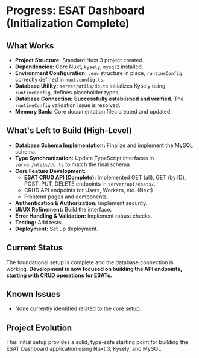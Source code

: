 # Progress: ESAT Dashboard (Initialization Complete)

## What Works

*   **Project Structure:** Standard Nuxt 3 project created.
*   **Dependencies:** Core Nuxt, `kysely`, `mysql2` installed.
*   **Environment Configuration:** `.env` structure in place, `runtimeConfig` correctly defined in `nuxt.config.ts`.
*   **Database Utility:** `server/utils/db.ts` initializes Kysely using `runtimeConfig`, defines placeholder types.
*   **Database Connection:** **Successfully established and verified.** The `runtimeConfig` validation issue is resolved.
*   **Memory Bank:** Core documentation files created and updated.

## What's Left to Build (High-Level)

*   **Database Schema Implementation:** Finalize and implement the MySQL schema.
*   **Type Synchronization:** Update TypeScript interfaces in `server/utils/db.ts` to match the final schema.
*   **Core Feature Development:**
    *   **ESAT CRUD API (Complete):** Implemented GET (all), GET (by ID), POST, PUT, DELETE endpoints in `server/api/esats/`.
    *   CRUD API endpoints for Users, Workers, etc. (Next)
    *   Frontend pages and components.
*   **Authentication & Authorization:** Implement security.
*   **UI/UX Refinement:** Build the interface.
*   **Error Handling & Validation:** Implement robust checks.
*   **Testing:** Add tests.
*   **Deployment:** Set up deployment.

## Current Status

The foundational setup is complete and the database connection is working. **Development is now focused on building the API endpoints, starting with CRUD operations for ESATs.**

## Known Issues

*   None currently identified related to the core setup.

## Project Evolution

This initial setup provides a solid, type-safe starting point for building the ESAT Dashboard application using Nuxt 3, Kysely, and MySQL.
